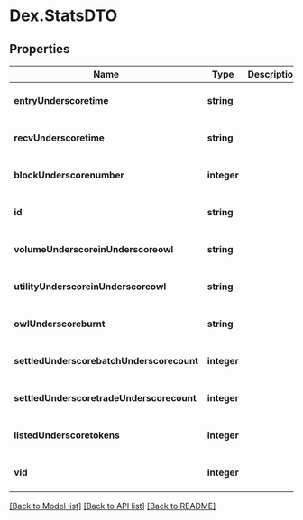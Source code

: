 # Dex.StatsDTO

## Properties
Name | Type | Description | Notes
------------ | ------------- | ------------- | -------------
**entryUnderscoretime** | **string** |  | [optional] [default to null]
**recvUnderscoretime** | **string** |  | [optional] [default to null]
**blockUnderscorenumber** | **integer** |  | [optional] [default to null]
**id** | **string** |  | [optional] [default to null]
**volumeUnderscoreinUnderscoreowl** | **string** |  | [optional] [default to null]
**utilityUnderscoreinUnderscoreowl** | **string** |  | [optional] [default to null]
**owlUnderscoreburnt** | **string** |  | [optional] [default to null]
**settledUnderscorebatchUnderscorecount** | **integer** |  | [optional] [default to null]
**settledUnderscoretradeUnderscorecount** | **integer** |  | [optional] [default to null]
**listedUnderscoretokens** | **integer** |  | [optional] [default to null]
**vid** | **integer** |  | [optional] [default to null]

[[Back to Model list]](../README.md#documentation-for-models) [[Back to API list]](../README.md#documentation-for-api-endpoints) [[Back to README]](../README.md)


